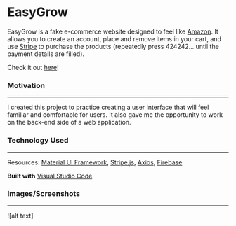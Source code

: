 # EasyGrow

EasyGrow is a fake e-commerce website designed to feel like [Amazon](https://www.amazon.com/). It allows you to create an account, place and remove items in your cart, and use [Stripe](https://stripe.com/) to purchase the products (repeatedly press 424242... until the payment details are filled).

Check it out [here](https://easygrow-3e160.web.app/)!


### Motivation
------------------
I created this project to practice creating a user interface that will feel familiar and comfortable for users. It also gave me the opportunity to work on the back-end side of a web application.


### Technology Used
------------------
Resources:
[Material UI Framework](https://material-ui.com/),
[Stripe.js](https://stripe.com/docs/js),
[Axios](https://www.npmjs.com/package/axios),
[Firebase](https://firebase.google.com/)

**Built with** [Visual Studio Code](https://code.visualstudio.com/)


### Images/Screenshots
------------------

![alt text]
